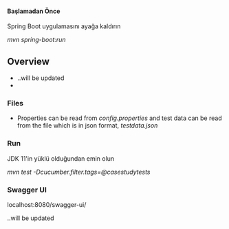 #### Başlamadan Önce
Spring Boot uygulamasını ayağa kaldırın

_mvn spring-boot:run_

## Overview

- ..will be updated
-  

### Files


- Properties can be read from _config.properties_ and test data can be read from the file which is in json format, _testdata.json_

### Run 

JDK 11'in yüklü olduğundan emin olun

_mvn test -Dcucumber.filter.tags=@casestudytests_ 


### Swagger UI 

localhost:8080/swagger-ui/



..will be updated

